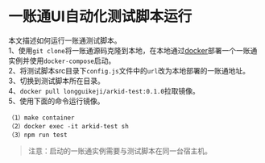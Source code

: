 # 一账通UI自动化测试脚本运行              
本文描述如何运行一账通测试脚本。             
1、使用`git clone`将一账通源码克隆到本地，在本地通过[docker](https://www.docker.com/)部署一个一账通实例并使用`docker-compose`启动。               
2、将测试脚本src目录下`config.js`文件中的`url`改为本地部署的一账通地址。          
3、切换到测试脚本所在目录。                
4、`docker pull longguikeji/arkid-test:0.1.0`拉取镜像。                             
5、使用下面的命令运行镜像。                              
```
（1）make container
（2）docker exec -it arkid-test sh
（3）npm run test
```
>注意：启动的一账通实例需要与测试脚本在同一台宿主机。
